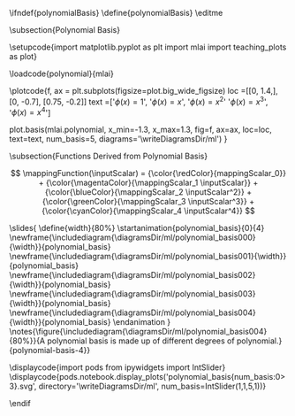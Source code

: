 \ifndef{polynomialBasis}
\define{polynomialBasis}
\editme

\subsection{Polynomial Basis}

\setupcode{import matplotlib.pyplot as plt
import mlai
import teaching_plots as plot}

\loadcode{polynomial}{mlai}

\plotcode{f, ax = plt.subplots(figsize=plot.big_wide_figsize)
loc =[[0, 1.4,],
      [0, -0.7],
      [0.75, -0.2]]
text =['$\phi(x) = 1$',
       '$\phi(x) = x$',
       '$\phi(x) = x^2$'
       '$\phi(x) = x^3$',
       '$\phi(x) = x^4$']

plot.basis(mlai.polynomial, x_min=-1.3, x_max=1.3, 
           fig=f, ax=ax, loc=loc, text=text, num_basis=5,
		   diagrams='\writeDiagramsDir/ml')
}

\subsection{Functions Derived from Polynomial Basis}

$$
\mappingFunction(\inputScalar) = {\color{\redColor}{mappingScalar_0}} + {\color{\magentaColor}{\mappingScalar_1 \inputScalar}} + {\color{\blueColor}{\mappingScalar_2 \inputScalar^2}} + {\color{\greenColor}{\mappingScalar_3 \inputScalar^3}} + {\color{\cyanColor}{\mappingScalar_4 \inputScalar^4}}
$$

\slides{
\define{width}{80%}
\startanimation{polynomial_basis}{0}{4}
\newframe{\includediagram{\diagramsDir/ml/polynomial_basis000}{\width}}{polynomial_basis}
\newframe{\includediagram{\diagramsDir/ml/polynomial_basis001}{\width}}{polynomial_basis}
\newframe{\includediagram{\diagramsDir/ml/polynomial_basis002}{\width}}{polynomial_basis}
\newframe{\includediagram{\diagramsDir/ml/polynomial_basis003}{\width}}{polynomial_basis}
\newframe{\includediagram{\diagramsDir/ml/polynomial_basis004}{\width}}{polynomial_basis}
\endanimation
}
\notes{\figure{\includediagram{\diagramsDir/ml/polynomial_basis004}{80%}}{A polynomial basis is made up of different degrees of polynomial.}{polynomial-basis-4}}

\displaycode{import pods
from ipywidgets import IntSlider}
\displaycode{pods.notebook.display_plots('polynomial_basis{num_basis:0>3}.svg', 
                            directory='\writeDiagramsDir/ml', 
			    num_basis=IntSlider(1,1,5,1))}

\endif
